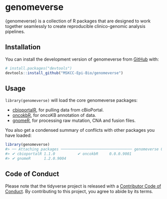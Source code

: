 
<!-- README.md is generated from README.Rmd. Please edit that file -->

# genomeverse

<!-- badges: start -->
<!-- badges: end -->

{genomeverse} is a collection of R packages that are designed to work
together seamlessly to create reproducible clinico-genomic analysis
pipelines.

## Installation

You can install the development version of genomeverse from
[GitHub](https://github.com/) with:

``` r
# install.packages("devtools")
devtools::install_github("MSKCC-Epi-Bio/genomeverse")
```

## Usage

`library(genomeverse)` will load the core genomeverse packages:

- [cbioportalR](https://www.karissawhiting.com/cbioportalR/), for
  pulling data from cBioPortal.
- [oncokbR](https://www.karissawhiting.com/oncokbR/), for oncoKB
  annotation of data.
- [gnomeR](https://mskcc-epi-bio.github.io/gnomeR/), for processing raw
  mutation, CNA and fusion files.

You also get a condensed summary of conflicts with other packages you
have loaded:

``` r
library(genomeverse)
#> ── Attaching packages ──────────────────────────────── genomeverse 0.0.0.9001 ──
#> ✔ cbioportalR 1.1.0          ✔ oncokbR     0.0.0.9001
#> ✔ gnomeR      1.2.0.9004
```

## Code of Conduct

Please note that the tidyverse project is released with a [Contributor
Code of Conduct](https://tidyverse.tidyverse.org/CODE_OF_CONDUCT.html).
By contributing to this project, you agree to abide by its terms.
